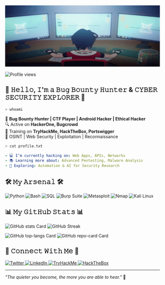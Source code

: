<p align="center">
  <img src="https://github.com/amnpro/amnpro/blob/main/hacker-anime.gif" width="1200" height="200" />
</p>

![Profile views](https://komarev.com/ghpvc/?username=amnpro&label=Profile%20views&color=0e75b6&style=flat)
## 👾 𝙷𝚎𝚕𝚕𝚘, 𝙸'𝚖 𝚊 𝙱𝚞𝚐 𝙱𝚘𝚞𝚗𝚝𝚢 𝙷𝚞𝚗𝚝𝚎𝚛 & 𝙲𝚈𝙱𝙴𝚁 𝚂𝙴𝙲𝚄𝚁𝙸𝚃𝚈 𝙴𝚇𝙿𝙻𝙾𝚁𝙴𝚁 👾

```bash
> whoami
```
🚀 **Bug Bounty Hunter | CTF Player | Android Hacker | Ethical Hacker**  
🔍 Active on **HackerOne, Bugcrowd**  
🎯 Training on **TryHackMe, HackTheBox, Portswigger**  
📜 OSINT | Web Security | Exploitation | Reconnaissance  

```bash
> cat profile.txt
```
```yaml
- 💻 I’m currently hacking on: Web Apps, APIs, Networks
- 📚 Learning more about: Advanced Pentesting, Malware Analysis
- 🔭 Exploring: Automation & AI for Security Research
```

## 🛠️ 𝙼𝚢 𝙰𝚛𝚜𝚎𝚗𝚊𝚕 🛠️


![Python](https://img.shields.io/badge/-Python-000?&logo=Python)
![Bash](https://img.shields.io/badge/-Bash-000?&logo=GNU-Bash)
![SQL](https://img.shields.io/badge/-SQL-000?&logo=MySQL)
![Burp Suite](https://img.shields.io/badge/-Burp_Suite-000?&logo=Burp-Suite)
![Metasploit](https://img.shields.io/badge/-Metasploit-000?&logo=Metasploit)
![Nmap](https://img.shields.io/badge/-Nmap-000?&logo=Nmap)
![Kali Linux](https://img.shields.io/badge/-Kali_Linux-000?&logo=Kali-Linux)

## 📊 𝙼𝚢 𝙶𝚒𝚝𝙷𝚞𝚋 𝚂𝚝𝚊𝚝𝚜 📊

<p align="left">
  <img width="48%" src="https://github-readme-stats.vercel.app/api?username=amnpro&theme=react&hide_title=false&hide_rank=false&show_icons=false&include_all_commits=false&count_private=true&line_height=23" alt="GitHub stats Card" />
  <img width="48%" src="https://github-readme-streak-stats.herokuapp.com/?user=amnpro&theme=react&hide_border=false&cache_seconds=86400" alt="GitHub Streak" />
</p>

<p align="left">
  <img width="48%" src="https://github-readme-stats.vercel.app/api/top-langs?username=amnpro&theme=react&hide_title=false&layout=compact&langs_count=6&hide_progress=false&card_width=400" alt="GitHub top-langs Card" />
  <img width="48%" src="https://github-readme-stats.vercel.app/api/pin/?username=amnpro&repo=Bubble&bg_color=35%2C2dd4bf%2C784BA0%2C2B86C5&show_owner=true&title_color=fff&text_color=fff&icon_color=fff" alt="GitHub repo-card Card" />
</p>

## 🚀 𝙲𝚘𝚗𝚗𝚎𝚌𝚝 𝚆𝚒𝚝𝚑 𝙼𝚎 🚀


<a href="https://twitter.com/yourhandle" target="_blank">
  <img src="https://img.shields.io/badge/Twitter-%231DA1F2.svg?&style=for-the-badge&logo=twitter&logoColor=white" alt="Twitter">
</a>

<a href="https://linkedin.com/in/aman-chadokar-862555220" target="_blank">
  <img src="https://img.shields.io/badge/LinkedIn-%230A66C2.svg?&style=for-the-badge&logo=linkedin&logoColor=white" alt="LinkedIn">
</a>

<a href="https://tryhackme.com/p/hackeraman" target="_blank">
  <img src="https://img.shields.io/badge/TryHackMe-%23red.svg?&style=for-the-badge&logo=tryhackme&logoColor=white" alt="TryHackMe">
</a>

<a href="https://app.hackthebox.com/profile/404024" target="_blank">
  <img src="https://img.shields.io/badge/HackTheBox-%2300FF00.svg?&style=for-the-badge&logo=hackthebox&logoColor=white" alt="HackTheBox">
</a>

---

_"The quieter you become, the more you are able to hear."_ 👀
